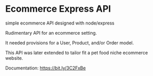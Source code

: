 # Ecommerce Express API
simple ecommerce API designed with node/express

Rudimentary API for an ecommerce setting.

It needed provisions for a User, Product, and/or Order model.

This API was later extended to tailor fit a pet food niche ecommerce website.

Documentation: https://bit.ly/3C2FxBe
